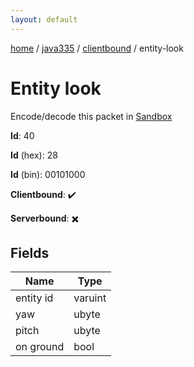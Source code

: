 ```yaml
---
layout: default
---
```


[home](/)  /  [java335](/protocol/java335)  /  [clientbound](/protocol/java335/clientbound)  /  entity-look

# Entity look

Encode/decode this packet in [Sandbox](../../../sandbox/java335#clientbound.entity_look)

**Id**: 40

**Id** (hex): 28

**Id** (bin): 00101000

**Clientbound**: ✔️

**Serverbound**: ✖️

## Fields

Name | Type
---|---
entity id | varuint
yaw | ubyte
pitch | ubyte
on ground | bool
